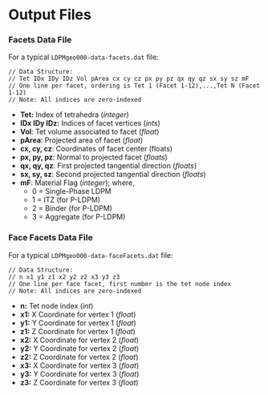 # Output Files

### Facets Data File

For a typical `LDPMgeo000-data-facets.dat` file:

```
// Data Structure:
// Tet IDx IDy IDz Vol pArea cx cy cz px py pz qx qy qz sx sy sz mF
// One line per facet, ordering is Tet 1 (Facet 1-12),...,Tet N (Facet 1-12)
// Note: All indices are zero-indexed
```

* **Tet:** Index of tetrahedra (_integer_)
* **IDx IDy IDz:** Indices of facet vertices (_ints_)
* **Vol**: Tet volume associated to facet (_float_)
* **pArea**: Projected area of facet (_float_)
* **cx, cy, cz**: Coordinates of facet center (floats)
* **px, py, pz**: Normal to projected facet (_floats_)
* **qx, qy, qz**: First projected tangential direction (_floats_)
* **sx, sy, sz**: Second projected tangential direction (_floats_)
* **mF**: Material Flag (_integer_); where,
  * 0 = Single-Phase LDPM
  * 1 = ITZ (for P-LDPM)
  * 2 = Binder (for P-LDPM)
  * 3 = Aggregate (for P-LDPM)

### Face Facets Data File

For a typical `LDPMgeo000-data-faceFacets.dat` file:

```
// Data Structure:
// n x1 y1 z1 x2 y2 z2 x3 y3 z3
// One line per face facet, first number is the tet node index
// Note: All indices are zero-indexed
```

* **n:** Tet node index (_int_)
* **x1:** X Coordinate for vertex 1 (_float_)
* **y1:** Y Coordinate for vertex 1 (_float_)
* **z1:** Z Coordinate for vertex 1 (_float_)
* **x2:** X Coordinate for vertex 2 (_float_)
* **y2:** Y Coordinate for vertex 2 (_float_)
* **z2:** Z Coordinate for vertex 2 (_float_)
* **x3:** X Coordinate for vertex 3 (_float_)
* **y3:** Y Coordinate for vertex 3 (_float_)
* **z3:** Z Coordinate for vertex 3 (_float_)

